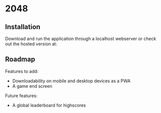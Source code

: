 # 2048

## Installation

Download and run the application through a localhost webserver or check out the hosted version at: 

## Roadmap

Features to add:

* Downloadability on mobile and desktop devices as a PWA
* A game end screen 

Future features:

* A global leaderboard for highscores